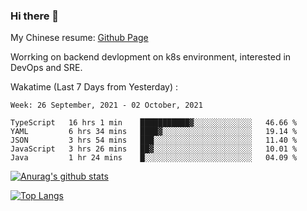 ### Hi there 👋

My Chinese resume: [Github Page](https://spencercjh.github.io/resume/)

Worrking on backend devlopment on k8s environment, interested in DevOps and SRE.

Wakatime (Last 7 Days from Yesterday) :

<!--START_SECTION:waka-->
```text
Week: 26 September, 2021 - 02 October, 2021

TypeScript   16 hrs 1 min    ███████████▓░░░░░░░░░░░░░   46.66 % 
YAML         6 hrs 34 mins   ████▓░░░░░░░░░░░░░░░░░░░░   19.14 % 
JSON         3 hrs 54 mins   ███░░░░░░░░░░░░░░░░░░░░░░   11.40 % 
JavaScript   3 hrs 26 mins   ██▓░░░░░░░░░░░░░░░░░░░░░░   10.01 % 
Java         1 hr 24 mins    █░░░░░░░░░░░░░░░░░░░░░░░░   04.09 % 
```
<!--END_SECTION:waka-->

[![Anurag's github stats](https://github-readme-stats.vercel.app/api?username=spencercjh&theme=tokyonight&show_icons=true)](https://github.com/anuraghazra/github-readme-stats)

[![Top Langs](https://github-readme-stats.vercel.app/api/top-langs/?username=spencercjh&layout=compact&theme=tokyonight)](https://github.com/anuraghazra/github-readme-stats)
